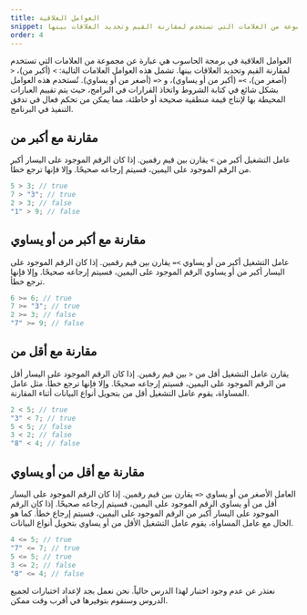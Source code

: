```yaml
---
title: العوامل العلاقية
snippet: عبارة عن مجموعة من العلامات التي تستخدم لمقارنة القيم وتحديد العلاقات بينها
order: 4
---
```


العوامل العلاقية في برمجة الحاسوب هي عبارة عن مجموعة من العلامات التي تستخدم
لمقارنة القيم وتحديد العلاقات بينها. تشمل هذه العوامل العلامات التالية: `>`
(أكبر من)، `<` (أصغر من)، `>=` (أكبر من أو يساوي)، و `<=` (أصغر من أو يساوي).
تُستخدم هذه العوامل بشكل شائع في كتابة الشروط واتخاذ القرارات في البرامج، حيث يتم
تقييم العبارات المحيطة بها لإنتاج قيمة منطقية صحيحة أو خاطئة، مما يمكن من تحكم
فعال في تدفق التنفيذ في البرنامج.

## مقارنة مع أكبر من

عامل التشغيل أكبر من `>` يقارن بين قيم رقمين. إذا كان الرقم الموجود على اليسار
أكبر من الرقم الموجود على اليمين، فسيتم إرجاعه صحيحًا. وإلا فإنها ترجع خطأ.

```js
5 > 3; // true
7 > "3"; // true
2 > 3; // false
"1" > 9; // false
```

## مقارنة مع أكبر من أو يساوي

عامل التشغيل أكبر من أو يساوي `>=` يقارن بين قيم رقمين. إذا كان الرقم الموجود
على اليسار أكبر من أو يساوي الرقم الموجود على اليمين، فسيتم إرجاعه صحيحًا. وإلا
فإنها ترجع خطأ.

```js
6 >= 6; // true
7 >= "3"; // true
2 >= 3; // false
"7" >= 9; // false
```

## مقارنة مع أقل من

يقارن عامل التشغيل أقل من `<` بين قيم رقمين. إذا كان الرقم الموجود على اليسار
أقل من الرقم الموجود على اليمين، فسيتم إرجاعه صحيحًا. وإلا فإنها ترجع خطأ. مثل
عامل المساواة، يقوم عامل التشغيل أقل من بتحويل أنواع البيانات أثناء المقارنة.

```js
2 < 5; // true
"3" < 7; // true
5 < 5; // false
3 < 2; // false
"8" < 4; // false
```

## مقارنة مع أقل من أو يساوي

العامل الأصغر من أو يساوي `<=` يقارن بين قيم رقمين. إذا كان الرقم الموجود على
اليسار أقل من أو يساوي الرقم الموجود على اليمين، فسيتم إرجاعه صحيحًا. إذا كان
الرقم الموجود على اليسار أكبر من الرقم الموجود على اليمين، فسيتم إرجاع خطأ. كما
هو الحال مع عامل المساواة، يقوم عامل التشغيل الأقل من أو يساوي بتحويل أنواع
البيانات.

```js
4 <= 5; // true
"7" <= 7; // true
5 <= 5; // true
3 <= 2; // false
"8" <= 4; // false
```

<div class="quiz">
نعتذر عن عدم وجود اختبار لهذا الدرس حالياً. نحن نعمل بجد لإعداد اختبارات لجميع الدروس وسنقوم بتوفيرها في أقرب وقت ممكن.
</div>
